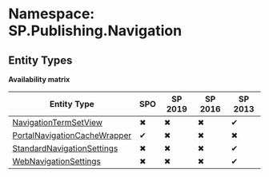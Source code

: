 # Namespace: SP.Publishing.Navigation
## Entity Types

**Availability matrix**

Entity Type | SPO | SP 2019 | SP 2016 | SP 2013
----------|-----|---------|---------|--------
[NavigationTermSetView](./EntityTypes/NavigationTermSetView.md) | ✖ | ✖ | ✖ | ✔
[PortalNavigationCacheWrapper](./EntityTypes/PortalNavigationCacheWrapper.md) | ✔ | ✖ | ✖ | ✖
[StandardNavigationSettings](./EntityTypes/StandardNavigationSettings.md) | ✖ | ✖ | ✖ | ✔
[WebNavigationSettings](./EntityTypes/WebNavigationSettings.md) | ✖ | ✖ | ✖ | ✔
